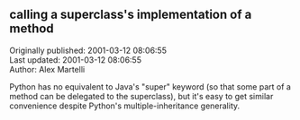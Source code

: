 ## calling a superclass's implementation of a method  
Originally published: 2001-03-12 08:06:55  
Last updated: 2001-03-12 08:06:55  
Author: Alex Martelli  
  
Python has no equivalent to Java's "super" keyword (so that some part of a method can be delegated to the superclass), but it's easy to get similar convenience despite Python's multiple-inheritance generality.